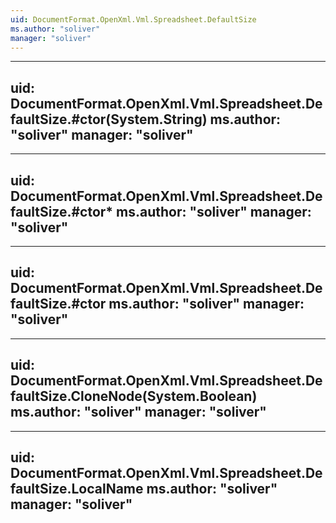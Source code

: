 ```yaml
---
uid: DocumentFormat.OpenXml.Vml.Spreadsheet.DefaultSize
ms.author: "soliver"
manager: "soliver"
---
```


---
uid: DocumentFormat.OpenXml.Vml.Spreadsheet.DefaultSize.#ctor(System.String)
ms.author: "soliver"
manager: "soliver"
---

---
uid: DocumentFormat.OpenXml.Vml.Spreadsheet.DefaultSize.#ctor*
ms.author: "soliver"
manager: "soliver"
---

---
uid: DocumentFormat.OpenXml.Vml.Spreadsheet.DefaultSize.#ctor
ms.author: "soliver"
manager: "soliver"
---

---
uid: DocumentFormat.OpenXml.Vml.Spreadsheet.DefaultSize.CloneNode(System.Boolean)
ms.author: "soliver"
manager: "soliver"
---

---
uid: DocumentFormat.OpenXml.Vml.Spreadsheet.DefaultSize.LocalName
ms.author: "soliver"
manager: "soliver"
---
